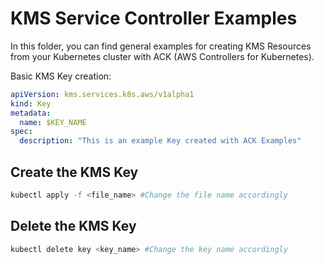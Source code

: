 # KMS Service Controller Examples

In this folder, you can find general examples for creating KMS Resources from your
Kubernetes cluster with ACK (AWS Controllers for Kubernetes).

Basic KMS Key creation:

```yaml
apiVersion: kms.services.k8s.aws/v1alpha1
kind: Key
metadata:
  name: $KEY_NAME 
spec:
  description: "This is an example Key created with ACK Examples"
```

## Create the KMS Key

```bash
kubectl apply -f <file_name> #Change the file name accordingly
```

## Delete the KMS Key

```bash
kubectl delete key <key_name> #Change the key name accordingly
```
